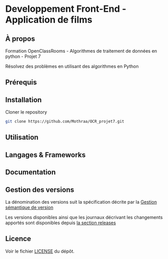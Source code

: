 # Developpement Front-End - Application de films

## À propos

Formation OpenClassRooms - Algorithmes de traitement de données en python - Projet 7

Résolvez des problèmes en utilisant des algorithmes en Python


## Prérequis

## Installation

Cloner le repository
```bash
git clone https://github.com/Mothraa/OCR_projet7.git
```

## Utilisation



## Langages & Frameworks



## Documentation



## Gestion des versions

La dénomination des versions suit la spécification décrite par la [Gestion sémantique de version](https://semver.org/lang/fr/)

Les versions disponibles ainsi que les journaux décrivant les changements apportés sont disponibles depuis [la section releases](https://github.com/Mothraa/OCR_projet4/releases)

## Licence

Voir le fichier [LICENSE](./LICENSE.md) du dépôt.